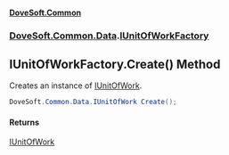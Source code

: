 #### [DoveSoft.Common](readme.md 'readme')
### [DoveSoft.Common.Data](DoveSoft_Common_Data.md 'DoveSoft.Common.Data').[IUnitOfWorkFactory](IUnitOfWorkFactory.md 'DoveSoft.Common.Data.IUnitOfWorkFactory')
## IUnitOfWorkFactory.Create() Method
Creates an instance of [IUnitOfWork](IUnitOfWork.md 'DoveSoft.Common.Data.IUnitOfWork').  
```csharp
DoveSoft.Common.Data.IUnitOfWork Create();
```
#### Returns
[IUnitOfWork](IUnitOfWork.md 'DoveSoft.Common.Data.IUnitOfWork')  
